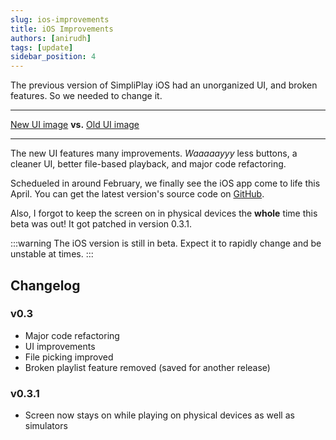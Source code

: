 ```yaml
---
slug: ios-improvements
title: iOS Improvements
authors: [anirudh]
tags: [update]
sidebar_position: 4
---
```

The previous version of SimpliPlay iOS had an unorganized UI, and broken features.
So we needed to change it.

<!-- truncate -->
______
[New UI image](https://simpliplay.netlify.app/docs/img/ios-newui.png)
**vs.**
[Old UI image](https://simpliplay.netlify.app/docs/img/ios-oldui.png)
______

The new UI features many improvements. *Waaaaayyy* less buttons,
a cleaner UI, better file-based playback, and major code refactoring.

Schedueled in around February, we finally see the iOS app come to life this April.
You can get the latest version's source code on [GitHub](https://github.com/A-Star100/simpliplay-ios/).

Also, I forgot to keep the screen on in physical devices the **whole** time this beta was out!
It got patched in version 0.3.1.

:::warning
The iOS version is still in beta. Expect it to rapidly change and be unstable at times.
:::

## Changelog
### v0.3
- Major code refactoring
- UI improvements
- File picking improved
- Broken playlist feature removed (saved for another release)
### v0.3.1
- Screen now stays on while playing on physical devices as well as simulators